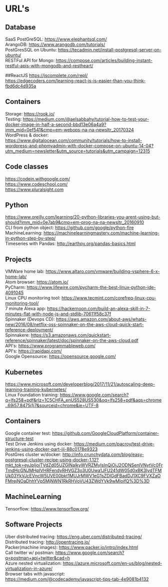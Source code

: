 # URL's

## Database
SaaS PostGreSQL: https://www.elephantsql.com/  
ArangoDB: https://www.arangodb.com/tutorials/  
PostGresSQL on Ubuntu: https://tecadmin.net/install-postgresql-server-on-ubuntu/  
RESTFul API for Mongo: https://compose.com/articles/building-instant-restful-apis-with-mongodb-and-restheart/  

##ReactJS
https://jscomplete.com/repl/  
https://edgecoders.com/learning-react-js-is-easier-than-you-think-fbd6dc4d935a  

## Containers
Storage: https://rook.io/  
Testing: https://medium.com/@aelsabbahy/tutorial-how-to-test-your-docker-image-in-half-a-second-bbd13e06a4a9?imm_mid=0ef541&cmp=em-webops-na-na-newsltr_20170324  
WordPress & docker: https://www.digitalocean.com/community/tutorials/how-to-install-wordpress-and-phpmyadmin-with-docker-compose-on-ubuntu-14-04?utm_medium=newsletter&utm_source=tutorials&utm_campaign=12315  

## Code classes
https://codein.withgoogle.com/  
https://www.codeschool.com/  
https://www.pluralsight.com

## Python
https://www.oreilly.com/learning/20-python-libraries-you-arent-using-but-should?imm_mid=0e7ab9&cmp=em-prog-na-na-newsltr_20160910  
CLI from python object: https://github.com/google/python-fire  
MachineLearning: https://machinelearningmastery.com/machine-learning-in-python-step-by-step/  
Timeseries with Pandas: http://earthpy.org/pandas-basics.html  

## Projects
VMWare home lab: https://www.altaro.com/vmware/building-vsphere-6-x-home-lab/  
Atom browser: https://atom.io/  
PyCharm: https://www.lifewire.com/pycharm-the-best-linux-python-ide-4091045  
Linux CPU monitoring tool: https://www.tecmint.com/corefreq-linux-cpu-monitoring-tool/  
7 minute Alexa app: https://hackernoon.com/build-an-alexa-skill-in-7-minutes-flat-with-node-js-and-stdlib-70611f58c37f  
Spinnaker (Devops CD): https://aws.amazon.com/about-aws/whats-new/2016/08/netflix-oss-spinnaker-on-the-aws-cloud-quick-start-reference-deployment/  
Spinnakere: https://s3.amazonaws.com/quickstart-reference/spinnaker/latest/doc/spinnaker-on-the-aws-cloud.pdf  
API's: https://www.programmableweb.com/  
API's: https://rapidapi.com/  
Google Opensource: https://opensource.google.com/  

## Kubernetes
https://www.microsoft.com/developerblog/2017/11/21/autoscaling-deep-learning-training-kubernetes/  
Linux Foundation training: https://www.google.com/search?q=lfs258+pdf&rlz=1C5CHFA_enUS528US530&oq=lfs258+pdf&aqs=chrome..69i57.8475j1j7&sourceid=chrome&ie=UTF-8  

## Containers
Google container test: https://github.com/GoogleCloudPlatform/container-structure-test  
Test Drive Jenkins using docker: https://medium.com/pacroy/test-drive-jenkins-using-docker-part-iii-88c0178e9323  
PostGres cluster w/docker: http://info.crunchydata.com/blog/easy-postgresql-cluster-recipe-using-docker-1.12?mkt_tok=eyJpIjoiTVdZd05UZGlNalkyWVRZMyIsInQiOiJ2ODNSenlVNytVc0FrTmdHcGNJMHpIVHRFendyRHVGZ3o3U0Uwa1JFU241dW05d0xBK3IydTFMUk03YkVJcEVncW5UVE00bkt1MUJrMWV1eG1sZDlGdFBadDJ1XC9FVXZaOFMrejNOaDhhYVp5MjNWN1RkRHVoVU43ZWdYVk9wMloifQ%3D%3D  

## MachineLearning
Tensorflow: https://www.tensorflow.org/  

## Software Projects
Uber distributed tracing: https://eng.uber.com/distributed-tracing/  
Distributed tracing: http://opentracing.io/  
Packer(machine images): https://www.packer.io/intro/index.html  
Call twitter w/ postman: https://www.google.com/search?q=postman+api+twitter&cad=h  
Azure nested virtualization: https://azure.microsoft.com/en-us/blog/nested-virtualization-in-azure/  
Browser tabs with javascript: https://medium.com/@codecademy/javascript-tips-tab-4e9081b4132  
